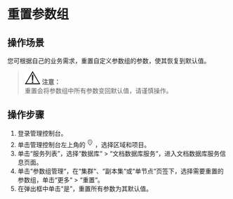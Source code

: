# 重置参数组<a name="dds_03_0015"></a>

## 操作场景<a name="section2886390413271"></a>

您可根据自己的业务需求，重置自定义参数组的参数，使其恢复到默认值。

>![](public_sys-resources/icon-notice.gif) **注意：**   
>重置会将参数组中所有参数变回默认值，请谨慎操作。  

## 操作步骤<a name="section539251916405"></a>

1.  登录管理控制台。
2.  单击管理控制台左上角的![](figures/region.png)，选择区域和项目。
3.  单击“服务列表”，选择“数据库“  \>  “文档数据库服务“，进入文档数据库服务信息页面。
4.  单击“参数组管理“，在“集群“、“副本集“或“单节点“页签下，选择需要重置的参数组，单击“更多“  \>  “重置“。
5.  在弹出框中单击“是”，重置所有参数为其默认值。

